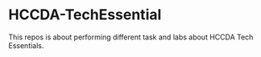 # HCCDA-TechEssential
This repos is about performing different task and labs about HCCDA Tech Essentials.
